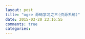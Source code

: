 ```yaml
---
layout: post
title: "ogre 源码学习之三(资源系统)"
date: 2015-03-20 23:16:55
comments: true
categories: 
---
```




